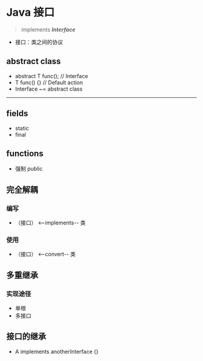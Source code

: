 # Java 接口

> implements ***Interface***
* 接口：类之间的协议

## abstract class

* abstract T func(); // Interface
* T func() {} // Default action
* Interface ~= abstract class

---

## fields

* static
* final

## functions

* 强制 public

## 完全解耦

### 编写

* （接口） <--implements-- 类

### 使用

* （接口） <--convert-- 类

## 多重继承

### 实现途径

* 单根
* 多接口

## 接口的继承

* A implements anotherInterface {}
